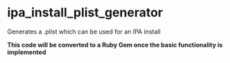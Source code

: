 # ipa_install_plist_generator

Generates a .plist which can be used for an IPA install

**This code will be converted to a Ruby Gem
once the basic functionality is implemented**
